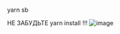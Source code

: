 yarn sb

НЕ ЗАБУДЬТЕ yarn install !!!
![image](https://github.com/zalvladik/React-App-2/assets/117291886/244b07d9-5621-4ebf-ac99-005961e3a0cf)
